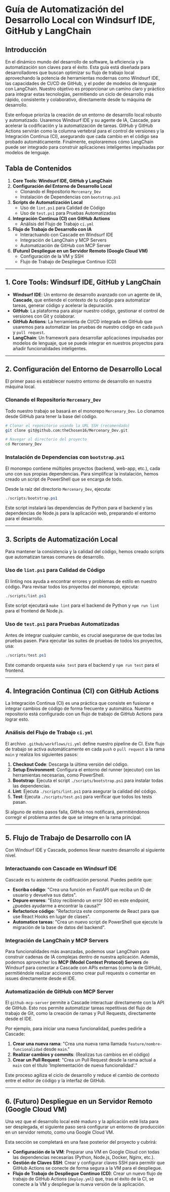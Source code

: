 # Guía de Automatización del Desarrollo Local con Windsurf IDE, GitHub y LangChain

## Introducción

En el dinámico mundo del desarrollo de software, la eficiencia y la automatización son claves para el éxito. Esta guía está diseñada para desarrolladores que buscan optimizar su flujo de trabajo local aprovechando la potencia de herramientas modernas como Windsurf IDE, las capacidades de CI/CD de GitHub, y el poder de modelos de lenguaje con LangChain. Nuestro objetivo es proporcionar un camino claro y práctico para integrar estas tecnologías, permitiendo un ciclo de desarrollo más rápido, consistente y colaborativo, directamente desde tu máquina de desarrollo.

Este enfoque prioriza la creación de un entorno de desarrollo local robusto y automatizado. Usaremos Windsurf IDE y su agente de IA, Cascade, para acelerar la codificación y la automatización de tareas. GitHub y GitHub Actions servirán como la columna vertebral para el control de versiones y la Integración Continua (CI), asegurando que cada cambio en el código sea probado automáticamente. Finalmente, exploraremos cómo LangChain puede ser integrado para construir aplicaciones inteligentes impulsadas por modelos de lenguaje.

## Tabla de Contenidos

1.  **Core Tools: Windsurf IDE, GitHub y LangChain**
2.  **Configuración del Entorno de Desarrollo Local**
    *   Clonando el Repositorio `Mercenary_Dev`
    *   Instalación de Dependencias con `bootstrap.ps1`
3.  **Scripts de Automatización Local**
    *   Uso de `lint.ps1` para Calidad de Código
    *   Uso de `test.ps1` para Pruebas Automatizadas
4.  **Integración Continua (CI) con GitHub Actions**
    *   Análisis del Flujo de Trabajo `ci.yml`
5.  **Flujo de Trabajo de Desarrollo con IA**
    *   Interactuando con Cascade en Windsurf IDE
    *   Integración de LangChain y MCP Servers
    *   Automatización de GitHub con MCP Server
6.  **(Futuro) Despliegue en un Servidor Remoto (Google Cloud VM)**
    *   Configuración de la VM y SSH
    *   Flujo de Trabajo de Despliegue Continuo (CD)

---

## 1. Core Tools: Windsurf IDE, GitHub y LangChain

*   **Windsurf IDE**: Un entorno de desarrollo avanzado con un agente de IA, **Cascade**, que entiende el contexto de tu código para automatizar tareas, generar código y acelerar la depuración.
*   **GitHub**: La plataforma para alojar nuestro código, gestionar el control de versiones con Git y colaborar.
*   **GitHub Actions**: La herramienta de CI/CD integrada en GitHub que usaremos para automatizar las pruebas de nuestro código en cada `push` y `pull request`.
*   **LangChain**: Un framework para desarrollar aplicaciones impulsadas por modelos de lenguaje, que se puede integrar en nuestros proyectos para añadir funcionalidades inteligentes.

---

## 2. Configuración del Entorno de Desarrollo Local

El primer paso es establecer nuestro entorno de desarrollo en nuestra máquina local.

### Clonando el Repositorio `Mercenary_Dev`

Todo nuestro trabajo se basará en el monorepo `Mercenary_Dev`. Lo clonamos desde GitHub para tener la base del código.

```bash
# Clonar el repositorio usando la URL SSH (recomendado)
git clone git@github.com:theChosen16/Mercenary_Dev.git

# Navegar al directorio del proyecto
cd Mercenary_Dev
```

### Instalación de Dependencias con `bootstrap.ps1`

El monorepo contiene múltiples proyectos (backend, web-app, etc.), cada uno con sus propias dependencias. Para simplificar la instalación, hemos creado un script de PowerShell que se encarga de todo.

Desde la raíz del directorio `Mercenary_Dev`, ejecuta:

```powershell
./scripts/bootstrap.ps1
```

Este script instalará las dependencias de Python para el backend y las dependencias de Node.js para la aplicación web, preparando el entorno para el desarrollo.

---

## 3. Scripts de Automatización Local

Para mantener la consistencia y la calidad del código, hemos creado scripts que automatizan tareas comunes de desarrollo.

### Uso de `lint.ps1` para Calidad de Código

El linting nos ayuda a encontrar errores y problemas de estilo en nuestro código. Para revisar todos los proyectos del monorepo, ejecuta:

```powershell
./scripts/lint.ps1
```

Este script ejecutará `make lint` para el backend de Python y `npm run lint` para el frontend de Node.js.

### Uso de `test.ps1` para Pruebas Automatizadas

Antes de integrar cualquier cambio, es crucial asegurarse de que todas las pruebas pasen. Para ejecutar las suites de pruebas de todos los proyectos, usa:

```powershell
./scripts/test.ps1
```

Este comando orquesta `make test` para el backend y `npm run test` para el frontend.

---

## 4. Integración Continua (CI) con GitHub Actions

La Integración Continua (CI) es una práctica que consiste en fusionar e integrar cambios de código de forma frecuente y automática. Nuestro repositorio está configurado con un flujo de trabajo de GitHub Actions para lograr esto.

### Análisis del Flujo de Trabajo `ci.yml`

El archivo `.github/workflows/ci.yml` define nuestro pipeline de CI. Este flujo de trabajo se activa automáticamente en cada `push` o `pull request` a la rama `main` y realiza los siguientes pasos:

1.  **Checkout Code**: Descarga la última versión del código.
2.  **Setup Environment**: Configura el entorno del runner (ejecutor) con las herramientas necesarias, como PowerShell.
3.  **Bootstrap**: Ejecuta el script `./scripts/bootstrap.ps1` para instalar todas las dependencias.
4.  **Lint**: Ejecuta `./scripts/lint.ps1` para asegurar la calidad del código.
5.  **Test**: Ejecuta `./scripts/test.ps1` para verificar que todos los tests pasan.

Si alguno de estos pasos falla, GitHub nos notificará, permitiéndonos corregir el problema antes de que se integre en la rama principal.

---

## 5. Flujo de Trabajo de Desarrollo con IA

Con Windsurf IDE y Cascade, podemos llevar nuestro desarrollo al siguiente nivel.

### Interactuando con Cascade en Windsurf IDE

Cascade es tu asistente de codificación personal. Puedes pedirle que:

*   **Escriba código**: "Crea una función en FastAPI que reciba un ID de usuario y devuelva sus datos".
*   **Depure errores**: "Estoy recibiendo un error 500 en este endpoint, ¿puedes ayudarme a encontrar la causa?"
*   **Refactorice código**: "Refactoriza este componente de React para que use React Hooks en lugar de clases".
*   **Automatice tareas**: "Crea un nuevo script de PowerShell que ejecute la migración de la base de datos del backend".

### Integración de LangChain y MCP Servers

Para funcionalidades más avanzadas, podemos usar LangChain para construir cadenas de IA complejas dentro de nuestra aplicación. Además, podemos aprovechar los **MCP (Model Context Protocol) Servers** de Windsurf para conectar a Cascade con APIs externas (como la de GitHub), permitiéndole realizar acciones como crear pull requests o comentar en issues directamente desde el IDE.

### Automatización de GitHub con MCP Server

El `github-mcp-server` permite a Cascade interactuar directamente con la API de GitHub. Esto nos permite automatizar tareas repetitivas del flujo de trabajo de Git, como la creación de ramas y Pull Requests, directamente desde el IDE.

Por ejemplo, para iniciar una nueva funcionalidad, puedes pedirle a Cascade:

1.  **Crear una nueva rama**: "Crea una nueva rama llamada `feature/nombre-funcionalidad` desde `main`."
2.  **Realizar cambios y commits**: (Realizas tus cambios en el código)
3.  **Crear un Pull Request**: "Crea un Pull Request desde la rama actual a `main` con el título 'Implementación de nueva funcionalidad'."

Este proceso agiliza el ciclo de desarrollo y reduce el cambio de contexto entre el editor de código y la interfaz de GitHub.

---

## 6. (Futuro) Despliegue en un Servidor Remoto (Google Cloud VM)

Una vez que el desarrollo local esté maduro y la aplicación esté lista para ser desplegada, el siguiente paso será configurar un entorno de producción en un servidor remoto, como una Google Cloud VM.

Esta sección se completará en una fase posterior del proyecto y cubrirá:

*   **Configuración de la VM**: Preparar una VM en Google Cloud con todas las dependencias necesarias (Python, Node.js, Docker, Nginx, etc.).
*   **Gestión de Claves SSH**: Crear y configurar claves SSH para permitir que GitHub Actions se conecte de forma segura a la VM para el despliegue.
*   **Flujo de Trabajo de Despliegue Continuo (CD)**: Crear un nuevo flujo de trabajo de GitHub Actions (`deploy.yml`) que, tras el éxito de la CI, se conecte a la VM y despliegue la nueva versión de la aplicación.
